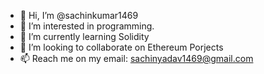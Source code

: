 - 👋 Hi, I’m @sachinkumar1469
- 👀 I’m interested in programming.
- 🌱 I’m currently learning Solidity
- 💞️ I’m looking to collaborate on Ethereum Porjects
- 📫 Reach me on my email: sachinyadav1469@gmail.com
